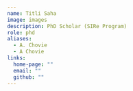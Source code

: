 ```yaml
---
name: Titli Saha
image: images
description: PhD Scholar (SIRe Program)
role: phd
aliases:
  - A. Chovie
  - A Chovie
links:
  home-page: ""
  email: ""
  github: ""
---
```


